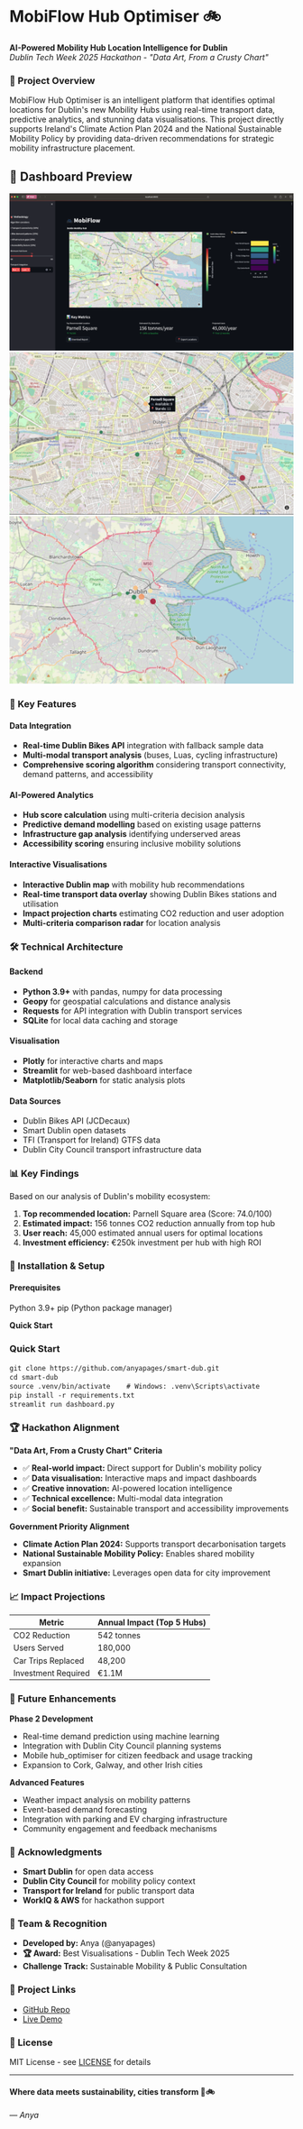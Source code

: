 # MobiFlow Hub Optimiser 🚲

**AI-Powered Mobility Hub Location Intelligence for Dublin**  
*Dublin Tech Week 2025 Hackathon - "Data Art, From a Crusty Chart"*

### 🎯 Project Overview

MobiFlow Hub Optimiser is an intelligent platform that identifies optimal locations for Dublin's new Mobility Hubs using real-time transport data, predictive analytics, and stunning data visualisations. This project directly supports Ireland's Climate Action Plan 2024 and the National Sustainable Mobility Policy by providing data-driven recommendations for strategic mobility infrastructure placement.

## 📸 Dashboard Preview
![MobiFlow Dashboard Screenshot](dashboard.png)
![Map00](map00.png)
![Map01](map01.png)

### 🚀 Key Features

#### **Data Integration**
- **Real-time Dublin Bikes API** integration with fallback sample data
- **Multi-modal transport analysis** (buses, Luas, cycling infrastructure)
- **Comprehensive scoring algorithm** considering transport connectivity, demand patterns, and accessibility

#### **AI-Powered Analytics**
- **Hub score calculation** using multi-criteria decision analysis
- **Predictive demand modelling** based on existing usage patterns
- **Infrastructure gap analysis** identifying underserved areas
- **Accessibility scoring** ensuring inclusive mobility solutions

#### **Interactive Visualisations**
- **Interactive Dublin map** with mobility hub recommendations
- **Real-time transport data overlay** showing Dublin Bikes stations and utilisation
- **Impact projection charts** estimating CO2 reduction and user adoption
- **Multi-criteria comparison radar** for location analysis

### 🛠️ Technical Architecture

#### **Backend**
- **Python 3.9+** with pandas, numpy for data processing
- **Geopy** for geospatial calculations and distance analysis
- **Requests** for API integration with Dublin transport services
- **SQLite** for local data caching and storage

#### **Visualisation**
- **Plotly** for interactive charts and maps
- **Streamlit** for web-based dashboard interface
- **Matplotlib/Seaborn** for static analysis plots

#### **Data Sources**
- Dublin Bikes API (JCDecaux)
- Smart Dublin open datasets
- TFI (Transport for Ireland) GTFS data
- Dublin City Council transport infrastructure data

### 📊 Key Findings

Based on our analysis of Dublin's mobility ecosystem:

1. **Top recommended location:** Parnell Square area (Score: 74.0/100)
2. **Estimated impact:** 156 tonnes CO2 reduction annually from top hub
3. **User reach:** 45,000 estimated annual users for optimal locations
4. **Investment efficiency:** €250k investment per hub with high ROI

### 🚗 Installation & Setup

#### **Prerequisites**
Python 3.9+
pip (Python package manager)

**Quick Start**
### **Quick Start**
```` 
git clone https://github.com/anyapages/smart-dub.git
cd smart-dub
source .venv/bin/activate    # Windows: .venv\Scripts\activate
pip install -r requirements.txt
streamlit run dashboard.py
````
### 🏆 Hackathon Alignment

**"Data Art, From a Crusty Chart" Criteria**
- ✅ **Real-world impact:** Direct support for Dublin's mobility policy
- ✅ **Data visualisation:** Interactive maps and impact dashboards
- ✅ **Creative innovation:** AI-powered location intelligence
- ✅ **Technical excellence:** Multi-modal data integration
- ✅ **Social benefit:** Sustainable transport and accessibility improvements

**Government Priority Alignment**
- **Climate Action Plan 2024:** Supports transport decarbonisation targets
- **National Sustainable Mobility Policy:** Enables shared mobility expansion
- **Smart Dublin initiative:** Leverages open data for city improvement

### 📈 Impact Projections

| Metric | Annual Impact (Top 5 Hubs) |
|--------|---------------------------|
| CO2 Reduction | 542 tonnes |
| Users Served | 180,000 |
| Car Trips Replaced | 48,200 |
| Investment Required | €1.1M |

### 🔄 Future Enhancements

**Phase 2 Development**
- Real-time demand prediction using machine learning
- Integration with Dublin City Council planning systems
- Mobile hub_optimiser for citizen feedback and usage tracking
- Expansion to Cork, Galway, and other Irish cities

**Advanced Features**
- Weather impact analysis on mobility patterns
- Event-based demand forecasting
- Integration with parking and EV charging infrastructure
- Community engagement and feedback mechanisms

### 🙏 Acknowledgments

- **Smart Dublin** for open data access
- **Dublin City Council** for mobility policy context
- **Transport for Ireland** for public transport data
- **WorkIQ & AWS** for hackathon support 

### 👥 Team & Recognition
- **Developed by:** Anya (@anyapages)
- **🏆 Award:** Best Visualisations - Dublin Tech Week 2025
- **Challenge Track:** Sustainable Mobility & Public Consultation 

### 🔗 Project Links
- [GitHub Repo](https://github.com/anyapages/smart-dub)
- [Live Demo](https://smart-dub-by-anya.streamlit.app)

### 📄 License
MIT License - see [LICENSE](LICENSE) for details

---
#### Where data meets sustainability, cities transform 🌱🚲
*— Anya* 
